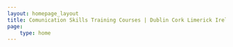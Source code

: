 ```yaml
---
layout: homepage_layout
title: Comunication Skills Training Courses | Dublin Cork Limerick Ireland
page:
    type: home
---
```

